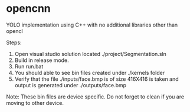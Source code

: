 # opencnn
YOLO implementation using C++ with no additional libraries other than opencl

Steps:
1. Open visual studio solution located ./project/Segmentation.sln
2. Build in release mode.
3. Run run.bat
4. You should able to see bin files created under ./kernels folder
5. Verify that the file ./inputs/face.bmp is of size 416X416 is taken and output is generated under ./outputs/face.bmp

Note: These bin files are device specific. Do not forget to clean if you are moving to other device.
